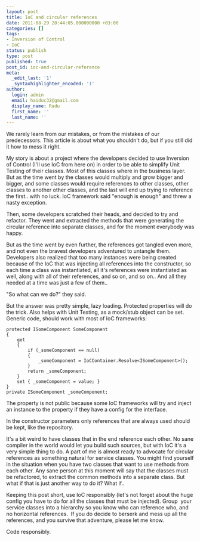 ```yaml
---
layout: post
title: IoC and circular references
date: 2011-08-29 20:44:05.000000000 +03:00
categories: []
tags:
- Inversion of Control
- IoC
status: publish
type: post
published: true
post_id: ioc-and-circular-reference
meta:
  _edit_last: '1'
  _syntaxhighlighter_encoded: '1'
author:
  login: admin
  email: haiduc32@gmail.com
  display_name: Radu
  first_name: ''
  last_name: ''
---
```

We rarely learn from our mistakes, or from the mistakes of our predecessors. This article is about what you shouldn't do, but if you still did it how to mess it right.

My story is about a project where the developers decided to use Inversion of Control (I'll use IoC from here on) in order to be able to simplify Unit Testing of their classes. Most of this classes where in the business layer. But as the time went by the classes would multiply and grow bigger and bigger, and some classes would require references to other classes, other classes to another other classes, and the last will end up trying to reference the first.. with no luck. IoC framework said "enough is enough" and threw a nasty exception.

Then, some developers scratched their heads, and decided to try and refactor. They went and extracted the methods that were generating the circular reference into separate classes, and for the moment everybody was happy.

But as the time went by even further, the references got tangled even more, and not even the bravest developers adventured to untangle them. Developers also realized that too many instances were being created because of the IoC that was injecting all references into the constructor, so each time a class was instantiated, all it's references were instantiated as well, along with all of their references, and so on, and so on.. And all they needed at a time was just a few of them..

"So what can we do?" they said.

But the answer was pretty simple, lazy loading. Protected properties will do the trick. Also helps with Unit Testing, as a mock/stub object can be set. Generic code, should work with most of IoC frameworks:

    protected ISomeComponent SomeComponent
    {
        get
        {
            if (_someComponent == null)
            {
                _someComponent = IoCContainer.Resolve<ISomeComponent>();
            }
            return _someComponent;
        }
        set { _someComponent = value; }
    }
    private ISomeComponent _someComponent;

The property is not public because some IoC frameworks will try and inject an instance to the property if they have a config for the interface.

In the constructor parameters only references that are always used should be kept, like the repository.

It's a bit weird to have classes that in the end reference each other. No sane compiler in the world would let you build such sources, but with IoC it's a very simple thing to do. A part of me is almost ready to advocate for circular references as something natural for service classes. You might find yourself in the situation when you have two classes that want to use methods from each other. Any sane person at this moment will say that the classes must be refactored, to extract the common methods into a separate class. But what if that is just another way to do it? What if..

Keeping this post short, use IoC responsibly (let's not forget about the huge config you have to do for all the classes that must be injected). Group  your service classes into a hierarchy so you know who can reference who, and no horizontal references.  If you do decide to berserk and mess up all the references, and you survive that adventure, please let me know.

Code responsibly.
